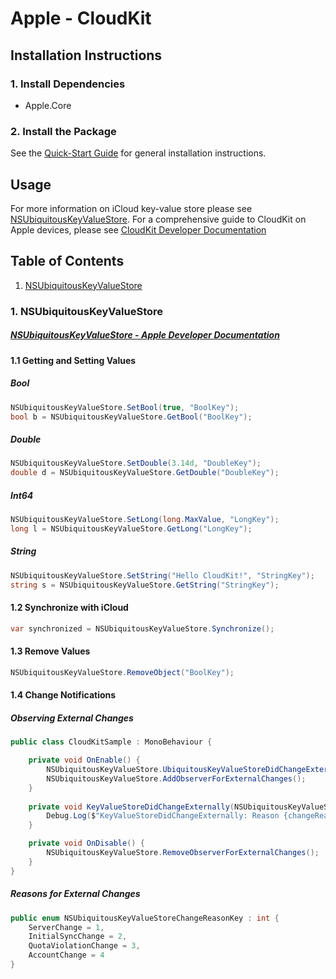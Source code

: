 # Apple - CloudKit

## Installation Instructions

### 1. Install Dependencies
* Apple.Core

### 2. Install the Package
See the [Quick-Start Guide](../../../../../../Documentation/Quickstart.md) for general installation instructions.

## Usage
For more information on iCloud key-value store please see [NSUbiquitousKeyValueStore](https://developer.apple.com/documentation/foundation/nsubiquitouskeyvaluestore). For a comprehensive guide to CloudKit on Apple devices, please see [CloudKit Developer Documentation](https://developer.apple.com/documentation/cloudkit/)

## Table of Contents
1. [NSUbiquitousKeyValueStore](#1-nsubiquitouskeyvaluestore)

### 1. NSUbiquitousKeyValueStore
##### [NSUbiquitousKeyValueStore - Apple Developer Documentation](https://developer.apple.com/documentation/foundation/nsubiquitouskeyvaluestore)

#### 1.1 Getting and Setting Values
##### Bool
```csharp
NSUbiquitousKeyValueStore.SetBool(true, "BoolKey");
bool b = NSUbiquitousKeyValueStore.GetBool("BoolKey");
```

##### Double
```csharp
NSUbiquitousKeyValueStore.SetDouble(3.14d, "DoubleKey");
double d = NSUbiquitousKeyValueStore.GetDouble("DoubleKey");
```

##### Int64
```csharp
NSUbiquitousKeyValueStore.SetLong(long.MaxValue, "LongKey");
long l = NSUbiquitousKeyValueStore.GetLong("LongKey");
```

##### String
```csharp
NSUbiquitousKeyValueStore.SetString("Hello CloudKit!", "StringKey");
string s = NSUbiquitousKeyValueStore.GetString("StringKey");
```

#### 1.2 Synchronize with iCloud
```csharp
var synchronized = NSUbiquitousKeyValueStore.Synchronize();
```

#### 1.3 Remove Values
```csharp
NSUbiquitousKeyValueStore.RemoveObject("BoolKey");
```

#### 1.4 Change Notifications
##### Observing External Changes
```csharp
public class CloudKitSample : MonoBehaviour {

	private void OnEnable() {
		NSUbiquitousKeyValueStore.UbiquitousKeyValueStoreDidChangeExternally += KeyValueStoreDidChangeExternally;
		NSUbiquitousKeyValueStore.AddObserverForExternalChanges();
	}
	
	private void KeyValueStoreDidChangeExternally(NSUbiquitousKeyValueStoreChangeReasonKey changeReason, IEnumerable<string> changedKeys) {
		Debug.Log($"KeyValueStoreDidChangeExternally: Reason {changeReason}, Keys: {string.Join(',', changedKeys)}");
	}

	private void OnDisable() {
		NSUbiquitousKeyValueStore.RemoveObserverForExternalChanges();
	}
}

```
##### Reasons for External Changes
```csharp
public enum NSUbiquitousKeyValueStoreChangeReasonKey : int {
	ServerChange = 1,
	InitialSyncChange = 2,
	QuotaViolationChange = 3,
	AccountChange = 4
}	
```
